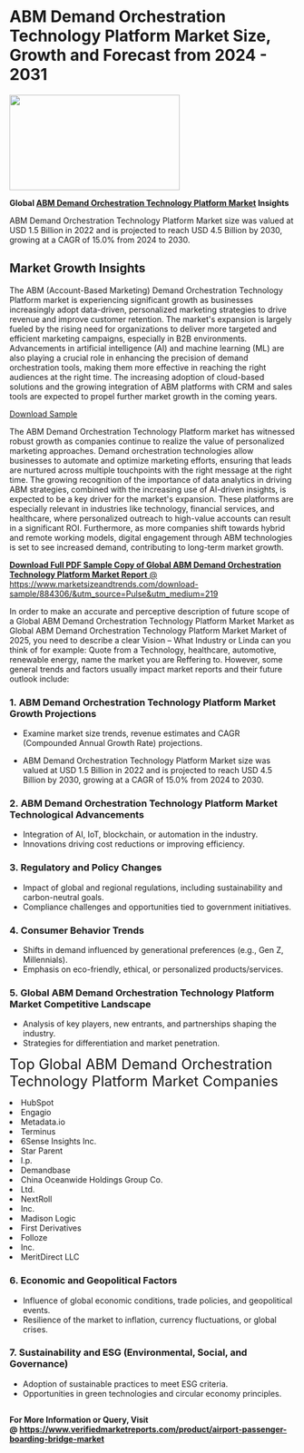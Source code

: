 <H1>ABM Demand Orchestration Technology Platform Market Size, Growth and Forecast from 2024 - 2031</H1><img class="aligncenter size-medium wp-image-584254" src="https://thirdeyenews.in/wp-content/uploads/2024/09/Global-Market-Research-300x168.jpeg" alt="" width="300" height="168" /><p><strong>Global&nbsp;<a href="https://www.marketsizeandtrends.com/download-sample/884306/&amp;utm_source=Pulse&amp;utm_medium=219">ABM Demand Orchestration Technology Platform Market</a> Insights</strong></p><p>ABM Demand Orchestration Technology Platform Market size was valued at USD 1.5 Billion in 2022 and is projected to reach USD 4.5 Billion by 2030, growing at a CAGR of 15.0% from 2024 to 2030.</p><p><h2>Market Growth Insights</h2> <p>The ABM (Account-Based Marketing) Demand Orchestration Technology Platform market is experiencing significant growth as businesses increasingly adopt data-driven, personalized marketing strategies to drive revenue and improve customer retention. The market's expansion is largely fueled by the rising need for organizations to deliver more targeted and efficient marketing campaigns, especially in B2B environments. Advancements in artificial intelligence (AI) and machine learning (ML) are also playing a crucial role in enhancing the precision of demand orchestration tools, making them more effective in reaching the right audiences at the right time. The increasing adoption of cloud-based solutions and the growing integration of ABM platforms with CRM and sales tools are expected to propel further market growth in the coming years.</p> <p><a href="download_sample_link">Download Sample</a></p> <p>The ABM Demand Orchestration Technology Platform market has witnessed robust growth as companies continue to realize the value of personalized marketing approaches. Demand orchestration technologies allow businesses to automate and optimize marketing efforts, ensuring that leads are nurtured across multiple touchpoints with the right message at the right time. The growing recognition of the importance of data analytics in driving ABM strategies, combined with the increasing use of AI-driven insights, is expected to be a key driver for the market's expansion. These platforms are especially relevant in industries like technology, financial services, and healthcare, where personalized outreach to high-value accounts can result in a significant ROI. Furthermore, as more companies shift towards hybrid and remote working models, digital engagement through ABM technologies is set to see increased demand, contributing to long-term market growth.</p> <p><a href="get_more_link"></p><p><span class=""><strong>Download Full PDF Sample Copy of Global ABM Demand Orchestration Technology Platform Market Report</strong> @ <a href="https://www.marketsizeandtrends.com/download-sample/884306/&amp;utm_source=Pulse&amp;utm_medium=219" target="_blank">https://www.marketsizeandtrends.com/download-sample/884306/&amp;utm_source=Pulse&amp;utm_medium=219</a></span></p><p>In order to make an accurate and perceptive description of future scope of a Global&nbsp;ABM Demand Orchestration Technology Platform Market Market as Global&nbsp;ABM Demand Orchestration Technology Platform Market Market of 2025, you need to describe a clear Vision &ndash; What Industry or Linda can you think of for example: Quote from a Technology, healthcare, automotive, renewable energy, name the market you are Reffering to. However, some general trends and factors usually impact market reports and their future outlook include:</p><h3>1.&nbsp;<strong>ABM Demand Orchestration Technology Platform Market Growth Projections</strong></h3><ul><li>Examine market size trends, revenue estimates and CAGR (Compounded Annual Growth Rate) projections.</li><li><p>ABM Demand Orchestration Technology Platform Market size was valued at USD 1.5 Billion in 2022 and is projected to reach USD 4.5 Billion by 2030, growing at a CAGR of 15.0% from 2024 to 2030.</p></li></ul><h3>2.&nbsp;<strong>ABM Demand Orchestration Technology Platform Market Technological Advancements</strong></h3><ul><li>Integration of AI, IoT, blockchain, or automation in the industry.</li><li>Innovations driving cost reductions or improving efficiency.</li></ul><h3>3.&nbsp;<strong>Regulatory and Policy Changes</strong></h3><ul><li>Impact of global and regional regulations, including sustainability and carbon-neutral goals.</li><li>Compliance challenges and opportunities tied to government initiatives.</li></ul><h3>4.&nbsp;<strong>Consumer Behavior Trends</strong></h3><ul><li>Shifts in demand influenced by generational preferences (e.g., Gen Z, Millennials).</li><li>Emphasis on eco-friendly, ethical, or personalized products/services.</li></ul><h3>5.&nbsp;<strong>Global ABM Demand Orchestration Technology Platform Market Competitive Landscape</strong></h3><ul><li>Analysis of key players, new entrants, and partnerships shaping the industry.</li><li>Strategies for differentiation and market penetration.</li></ul><p data-pm-slice="1 1 []"><span style="color: inherit; font-family: inherit; font-size: 25px;">Top Global ABM Demand Orchestration Technology Platform Market Companies</span></p><div class="" data-test-id=""><p><li>HubSpot</li><li> Engagio</li><li> Metadata.io</li><li> Terminus</li><li> 6Sense Insights Inc.</li><li> Star Parent</li><li> l.p.</li><li> Demandbase</li><li> China Oceanwide Holdings Group Co.</li><li> Ltd.</li><li> NextRoll</li><li> Inc.</li><li> Madison Logic</li><li> First Derivatives</li><li> Folloze</li><li> Inc.</li><li> MeritDirect LLC</li></p></div><h3>6.&nbsp;<strong>Economic and Geopolitical Factors</strong></h3><ul><li>Influence of global economic conditions, trade policies, and geopolitical events.</li><li>Resilience of the market to inflation, currency fluctuations, or global crises.</li></ul><h3>7.&nbsp;<strong>Sustainability and ESG (Environmental, Social, and Governance)</strong></h3><ul><li>Adoption of sustainable practices to meet ESG criteria.</li><li>Opportunities in green technologies and circular economy principles.</li></ul><h2><strong style="font-size: 14px;">For More Information or Query, Visit @&nbsp;</strong><a style="background-color: #ffffff; font-size: 14px;" href="https://www.marketsizeandtrends.com/report/abm-demand-orchestration-technology-platform-market/" target="_blank">https://www.verifiedmarketreports.com/product/airport-passenger-boarding-bridge-market</a></h2>
